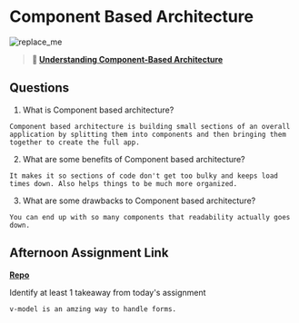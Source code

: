 # Component Based Architecture

![replace_me](https://codeworks.blob.core.windows.net/public/assets/img/illustrations/placeholder.svg)

> **📖 [Understanding Component-Based Architecture](https://codeworksacademy.com/fs-student-guide/resources/wk6/01-Component-Based-Architecture)**

## Questions

1. What is Component based architecture?
```
Component based architecture is building small sections of an overall application by splitting them into components and then bringing them together to create the full app.
```
2. What are some benefits of Component based architecture?
```
It makes it so sections of code don't get too bulky and keeps load times down. Also helps things to be much more organized.
```
3. What are some drawbacks to Component based architecture?
```
You can end up with so many components that readability actually goes down.
```
## Afternoon Assignment Link

**[Repo](https://github.com/ksquaredcoding/vue-playground)**

Identify at least 1 takeaway from today's assignment
```
v-model is an amzing way to handle forms.
```